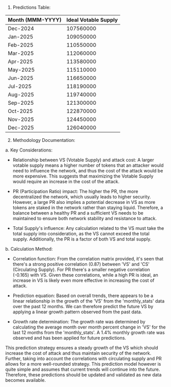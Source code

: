 1. Predictions Table:

| Month (MMM-YYYY) | Ideal Votable Supply |
| --- | --- |
| Dec-2024 | 107560000 |
| Jan-2025 | 109050000 |
| Feb-2025 | 110550000 |
| Mar-2025 | 112060000 |
| Apr-2025 | 113580000 |
| May-2025 | 115110000 |
| Jun-2025 | 116650000 |
| Jul-2025 | 118190000 |
| Aug-2025 | 119740000 |
| Sep-2025 | 121300000 |
| Oct-2025 | 122870000 |
| Nov-2025 | 124450000 |
| Dec-2025 | 126040000 |

2. Methodology Documentation:

a. Key Considerations:

- Relationship between VS (Votable Supply) and attack cost: A larger votable supply means a higher number of tokens that an attacker would need to influence the network, and thus the cost of the attack would be more expensive. This suggests that maximizing the Votable Supply would require an increase in the cost of the attack.

- PR (Participation Ratio) impact: The higher the PR, the more decentralized the network, which usually leads to higher security. However, a large PR also implies a potential decrease in VS as more tokens are staked in the network rather than staying liquid. Therefore, a balance between a healthy PR and a sufficient VS needs to be maintained to ensure both network stability and resistance to attack.

- Total Supply's influence: Any calculation related to the VS must take the total supply into consideration, as the VS cannot exceed the total supply. Additionally, the PR is a factor of both VS and total supply.

b. Calculation Method:

- Correlation function: From the correlation matrix provided, it's seen that there's a strong positive correlation (0.87) between 'VS' and 'CS' (Circulating Supply). For PR there's a smaller negative correlation (-0.165) with VS. Given these correlations, while a high PR is ideal, an increase in VS is likely even more effective in increasing the cost of attack.

- Prediction equation: Based on overall trends, there appears to be a linear relationship in the growth of the 'VS' from the 'monthly_stats' data over the past 12 months. We can therefore predict the future VS by applying a linear growth pattern observed from the past data.

- Growth rate determination: The growth rate was determined by calculating the average month over month percent change in 'VS' for the last 12 months from the 'monthly_stats'. A 1.4% monthly growth rate was observed and has been applied for future predictions. 

This prediction strategy ensures a steady growth of the VS which should increase the cost of attack and thus maintain security of the network. Further, taking into account the correlations with circulating supply and PR allows for a more well-rounded strategy. This prediction model however is quite simple and assumes that current trends will continue into the future. Therefore, these predictions should be updated and validated as new data becomes available.